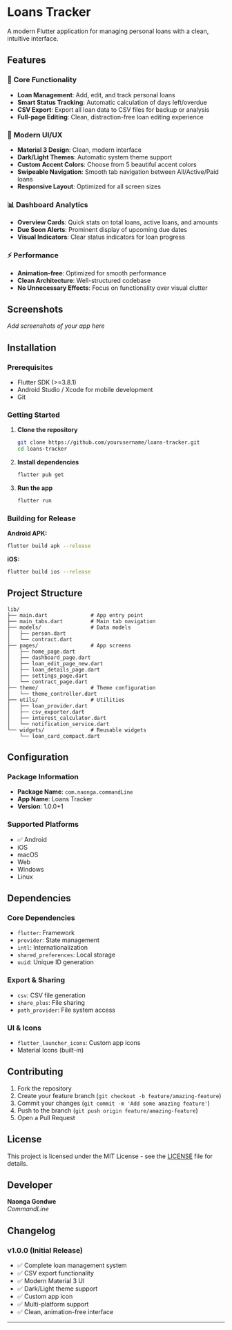 
# Loans Tracker

A modern Flutter application for managing personal loans with a clean, intuitive interface.

## Features

### 📱 **Core Functionality**
- **Loan Management**: Add, edit, and track personal loans
- **Smart Status Tracking**: Automatic calculation of days left/overdue
- **CSV Export**: Export all loan data to CSV files for backup or analysis
- **Full-page Editing**: Clean, distraction-free loan editing experience

### 🎨 **Modern UI/UX**
- **Material 3 Design**: Clean, modern interface
- **Dark/Light Themes**: Automatic system theme support
- **Custom Accent Colors**: Choose from 5 beautiful accent colors
- **Swipeable Navigation**: Smooth tab navigation between All/Active/Paid loans
- **Responsive Layout**: Optimized for all screen sizes

### 📊 **Dashboard Analytics**
- **Overview Cards**: Quick stats on total loans, active loans, and amounts
- **Due Soon Alerts**: Prominent display of upcoming due dates
- **Visual Indicators**: Clear status indicators for loan progress

### ⚡ **Performance**
- **Animation-free**: Optimized for smooth performance
- **Clean Architecture**: Well-structured codebase
- **No Unnecessary Effects**: Focus on functionality over visual clutter

## Screenshots

*Add screenshots of your app here*

## Installation

### Prerequisites
- Flutter SDK (>=3.8.1)
- Android Studio / Xcode for mobile development
- Git

### Getting Started

1. **Clone the repository**
   ```bash
   git clone https://github.com/yourusername/loans-tracker.git
   cd loans-tracker
   ```

2. **Install dependencies**
   ```bash
   flutter pub get
   ```

3. **Run the app**
   ```bash
   flutter run
   ```

### Building for Release

**Android APK:**
```bash
flutter build apk --release
```

**iOS:**
```bash
flutter build ios --release
```

## Project Structure

```
lib/
├── main.dart              # App entry point
├── main_tabs.dart         # Main tab navigation
├── models/                # Data models
│   ├── person.dart
│   └── contract.dart
├── pages/                 # App screens
│   ├── home_page.dart
│   ├── dashboard_page.dart
│   ├── loan_edit_page_new.dart
│   ├── loan_details_page.dart
│   ├── settings_page.dart
│   └── contract_page.dart
├── theme/                 # Theme configuration
│   └── theme_controller.dart
├── utils/                 # Utilities
│   ├── loan_provider.dart
│   ├── csv_exporter.dart
│   ├── interest_calculator.dart
│   └── notification_service.dart
└── widgets/               # Reusable widgets
    └── loan_card_compact.dart
```

## Configuration

### Package Information
- **Package Name**: `com.naonga.commandLine`
- **App Name**: Loans Tracker
- **Version**: 1.0.0+1

### Supported Platforms
- ✅ Android
-  iOS
-  macOS
-  Web
-  Windows
-  Linux

## Dependencies

### Core Dependencies
- `flutter`: Framework
- `provider`: State management
- `intl`: Internationalization
- `shared_preferences`: Local storage
- `uuid`: Unique ID generation

### Export & Sharing
- `csv`: CSV file generation
- `share_plus`: File sharing
- `path_provider`: File system access

### UI & Icons
- `flutter_launcher_icons`: Custom app icons
- Material Icons (built-in)

## Contributing

1. Fork the repository
2. Create your feature branch (`git checkout -b feature/amazing-feature`)
3. Commit your changes (`git commit -m 'Add some amazing feature'`)
4. Push to the branch (`git push origin feature/amazing-feature`)
5. Open a Pull Request

## License

This project is licensed under the MIT License - see the [LICENSE](LICENSE) file for details.

## Developer

**Naonga Gondwe**  
*CommandLine*

## Changelog

### v1.0.0 (Initial Release)
- ✅ Complete loan management system
- ✅ CSV export functionality
- ✅ Modern Material 3 UI
- ✅ Dark/Light theme support
- ✅ Custom app icon
- ✅ Multi-platform support
- ✅ Clean, animation-free interface

---

